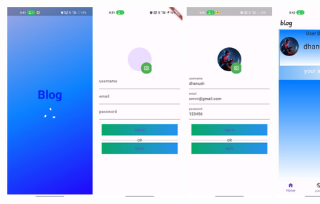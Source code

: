<div style="display: flex; gap: 10px;">
<img width="200" src="b1.jpg" </img>
 
 
<img width="200" src="b6.jpg" </img>
<img width="200" src="b3.jpg" </img>
<img width="200" src="b2.jpg" </img>

<img width="200" src="b4.jpg" </img>

<img width="200" src="b.jpg" </img>
<img width="200" src="b5.jpg" </img>

<img width="200" src="b10.jpg" </img>
</div>
